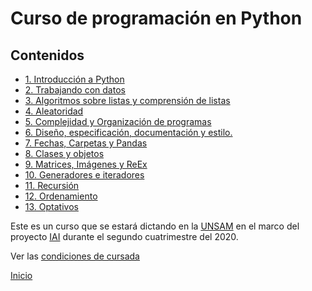 # Curso de programación en Python

## Contenidos

* [1. Introducción a Python](01_Introduccion/00_Resumen.md)
* [2. Trabajando con datos](02_Datos/00_Resumen.md)
* [3. Algoritmos sobre listas y comprensión de listas](03_Listas_y_Listas/00_Resumen.md)
* [4. Aleatoridad](04_Random_Plt_Dbg/00_Resumen.md)
* [5. Complejidad y Organización de programas](05_Organización_y_Complejidad/00_Resumen.md)
* [6. Diseño, especificación, documentación y estilo.](06_Plt_Especificacion_y_Documentacion/00_Resumen.md)
* [7. Fechas, Carpetas y Pandas](07_datetime_SO_Pandas_sns/00_Resumen.md)
* [8. Clases y objetos](08_OOP/00_Resumen.md)
* [9. Matrices, Imágenes y ReEx](09_Imagenes_y_Objetos/00_Resumen.md)
* [10. Generadores e iteradores](10_Generadores_e_Iteradores/00_Resumen.md)
* [11. Recursión](11_Recursion/00_Resumen.md)
* [12. Ordenamiento](12_Ordenamiento/00_Resumen.md)
* [13. Optativos](13_Optativos/00_Resumen.md)


Este es un curso que se estará dictando en la [UNSAM](https://www.unsam.edu.ar/) en el marco del proyecto [IAI](http://noticias.unsam.edu.ar/2019/09/16/la-unsam-piensa-la-inteligencia-artificial-interdisciplinaria/) durante el segundo cuatrimestre del 2020.

Ver las [condiciones de cursada](Cursada.md) 

[Inicio](README.md) 

